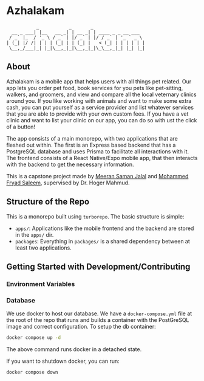 # Azhalakam

```
           _           _       _
  __ _ ___| |__   __ _| | __ _| | ____ _ _ __ ___
 / _` |_  / '_ \ / _` | |/ _` | |/ / _` | '_ ` _ \
| (_| |/ /| | | | (_| | | (_| |   < (_| | | | | | |
 \__,_/___|_| |_|\__,_|_|\__,_|_|\_\__,_|_| |_| |_|

```

## About

Azhalakam is a mobile app that helps users with all things pet related. Our app lets you order pet food, book services for you pets like pet-sitting, walkers, and groomers, and view and compare all the local veternary clinics around you. If you like working with animals and want to make some extra cash, you can put yourself as a service provider and list whatever services that you are able to provide with your own custom fees. If you have a vet clinic and want to list your clinic on our app, you can do so with ust the click of a button!

The app consists of a main monorepo, with two applications that are fleshed out within. The first is an Express based backend that has a PostgreSQL database and uses Prisma to facilitate all interactions with it. The frontend consists of a React Native/Expo mobile app, that then interacts with the backend to get the necessary information.

This is a capstone project made by [Meeran Saman Jalal](https://github.com/Meeran-Tofiq) and [Mohammed Fryad Saleem](https://github.com/MohammedF02), supervised by Dr. Hoger Mahmud.

## Structure of the Repo

This is a monorepo built using `turborepo`. The basic structure is simple:

- `apps/`: Applications like the mobile frontend and the backend are stored in the `apps/` dir.
- `packages`: Everything in `packages/` is a shared dependency between at least two applications.

## Getting Started with Development/Contributing

### Environment Variables

### Database

We use docker to host our database. We have a `docker-compose.yml` file at the root of the repo that runs and builds a container with the PostGreSQL image and correct configuration. To setup the db container:

```sh
docker compose up -d
```

The above command runs docker in a detached state.

If you want to shutdown docker, you can run:

```sh
docker compose down
```
